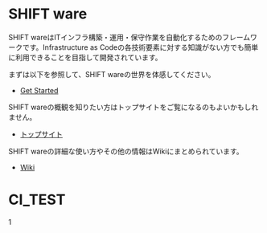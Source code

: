 # SHIFT ware

SHIFT wareはITインフラ構築・運用・保守作業を自動化するためのフレームワークです。Infrastructure as Codeの各技術要素に対する知識がない方でも簡単に利用できることを目指して開発されています。

まずは以下を参照して、SHIFT wareの世界を体感してください。
* [Get Started](https://github.com/SHIFT-ware/shift_ware/wiki/Get-Started)

SHIFT wareの概観を知りたい方はトップサイトをご覧になるのもよいかもしれません。
* [トップサイト](https://shift-ware.github.io/ja/)

SHIFT wareの詳細な使い方やその他の情報はWikiにまとめられています。
* [Wiki](https://github.com/SHIFT-ware/shift_ware/wiki)

# CI_TEST
1
